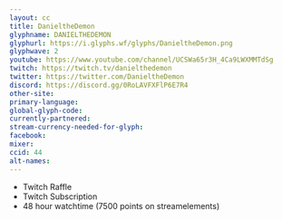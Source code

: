```yaml
---
layout: cc
title: DanieltheDemon
glyphname: DANIELTHEDEMON
glyphurl: https://i.glyphs.wf/glyphs/DanieltheDemon.png
glyphwave: 2
youtube: https://www.youtube.com/channel/UCSWa65r3H_4Ca9LWXMMTdSg
twitch: https://twitch.tv/danielthedemon
twitter: https://twitter.com/DanieltheDemon
discord: https://discord.gg/0RoLAVFXFlP6E7R4
other-site: 
primary-language: 
global-glyph-code: 
currently-partnered: 
stream-currency-needed-for-glyph: 
facebook: 
mixer: 
ccid: 44
alt-names: 
---
```

* Twitch Raffle
* Twitch Subscription
* 48 hour watchtime (7500 points on streamelements)
